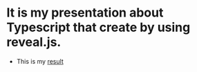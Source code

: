 # It is my presentation about Typescript that create by using reveal.js.
- This is my [result](https://ich-kirich.github.io/Presentation-Typescript/presentation/dist/index.html)
